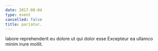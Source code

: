 ```yaml
---
date: 2017-08-04
type: event
cancelled: false
title: pariatur.
---
```

labore reprehenderit eu dolore ut qui dolor esse Excepteur ea ullamco minim irure mollit.